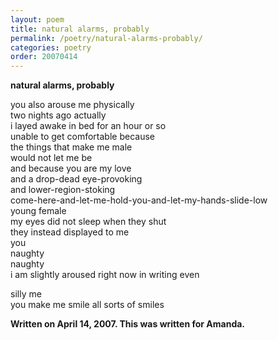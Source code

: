 ```yaml
---
layout: poem
title: natural alarms, probably
permalink: /poetry/natural-alarms-probably/
categories: poetry
order: 20070414
---
```


__natural alarms, probably__

you also arouse me physically<br />
two nights ago actually<br />
i layed awake in bed for an hour or so<br />
unable to get comfortable because<br />
the things that make me male<br />
would not let me be<br />
and because you are my love<br />
and a drop-dead eye-provoking<br />
and lower-region-stoking<br />
come-here-and-let-me-hold-you-and-let-my-hands-slide-low<br />
young female<br />
my eyes did not sleep when they shut<br />
they instead displayed to me<br />
you<br />
naughty<br />
naughty<br />
i am slightly aroused right now in writing even<br />

silly me<br />
you make me smile all sorts of smiles<br />

__Written on April 14, 2007. This was written for Amanda.__
